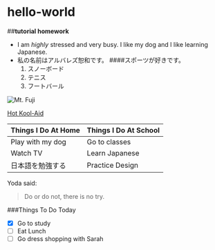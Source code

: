 # hello-world
##**tutorial homework**
* I am _highly_ stressed and very busy. I like my dog and I like learning Japanese. 
* 私の名前はアルバレズ恕和です。
####スポーツが好きです。
    1. スノーボード
    1. テニス
    1. フートバール

![Mt. Fuji](https://www.celebritycruises.com/content/dam/celebrity/new-images/ports/mt-fuji-japan-top-ports.jpg)

[Hot Kool-Aid](https://www.youtube.com/watch?v=NwTsZHGQ6FE)

**Things I Do At Home** | **Things I Do At School**
------------------------|---------------------------
Play with my dog | Go to classes
Watch TV | Learn Japanese
日本語を勉強する | Practice Design 

Yoda said:
> Do or do not,
> there is no try.

###Things To Do Today
- [x] Go to study
- [ ] Eat Lunch
- [ ] Go dress shopping with Sarah
